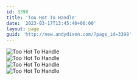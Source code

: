 ```yaml
---
id: 3398
title: 'Too Hot To Handle'
date: '2023-03-17T13:45:40+00:00'
layout: page
guid: 'http://new.andydixon.com/?page_id=3398'
---
```


![Too Hot To Handle](https://i0.wp.com/assets.g8x2.ldn.idrivee2-23.com/posters/Too%20Hot%20To%20Handle%2001.jpg?w=1200&ssl=1 "Too Hot To Handle")  
![Too Hot To Handle](https://i0.wp.com/assets.g8x2.ldn.idrivee2-23.com/posters/Too%20Hot%20To%20Handle%2002.jpg?w=1200&ssl=1 "Too Hot To Handle")  
![Too Hot To Handle](https://i0.wp.com/assets.g8x2.ldn.idrivee2-23.com/posters/Too%20Hot%20To%20Handle%2003.jpg?w=1200&ssl=1 "Too Hot To Handle")  
![Too Hot To Handle](https://i0.wp.com/assets.g8x2.ldn.idrivee2-23.com/posters/Too%20Hot%20To%20Handle%2004.jpg?w=1200&ssl=1 "Too Hot To Handle")